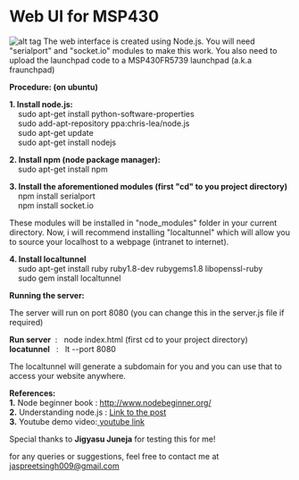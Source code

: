 Web UI for MSP430
=================

![alt tag](http://s18.postimg.org/wtonb66xl/img.png)
The web interface is created using Node.js. You will need "serialport" and "socket.io" modules to make this work. You also need to upload the launchpad code to a MSP430FR5739 launchpad (a.k.a fraunchpad)

<b>Procedure: (on ubuntu)</b>

<b>1. Install node.js: </b> <br>
&nbsp;&nbsp;&nbsp;&nbsp;sudo apt-get install python-software-properties <br>
&nbsp;&nbsp;&nbsp;&nbsp;sudo add-apt-repository ppa:chris-lea/node.js  <br>
&nbsp;&nbsp;&nbsp;&nbsp;sudo apt-get update  <br>
&nbsp;&nbsp;&nbsp;&nbsp;sudo apt-get install nodejs <br>

<b>2. Install npm (node package manager):</b> <br>
&nbsp;&nbsp;&nbsp;&nbsp;sudo apt-get install npm

<b>3. Install the aforementioned modules (first "cd" to you project directory)</b> <br>
&nbsp;&nbsp;&nbsp;&nbsp;npm install serialport  <br>
&nbsp;&nbsp;&nbsp;&nbsp;npm install socket.io  <br>

These modules will be installed in "node_modules" folder in your current directory. Now, i will recommend installing "localtunnel" which will allow you to source your localhost to a webpage (intranet to internet).

<b>4. Install localtunnel</b> <br>
&nbsp;&nbsp;&nbsp;&nbsp;sudo apt-get install ruby ruby1.8-dev rubygems1.8 libopenssl-ruby  <br>
&nbsp;&nbsp;&nbsp;&nbsp;sudo gem install localtunnel  <br>

<b>Running the server:</b>

The server will run on port 8080 (you can change this in the server.js file if required)

<b>Run server</b> &nbsp;:&nbsp;&nbsp;  node index.html  (first cd to your project directory) <br>
<b>locatunnel</b> &nbsp;&nbsp;:&nbsp;&nbsp;  lt --port 8080

The localtunnel will generate a subdomain for you and you can use that to access your website anywhere.

<b>References: <br></b>
<b>1.</b> Node beginner book : http://www.nodebeginner.org/ <br>
<b>2.</b> Understanding node.js : <a href= "http://debuggable.com/posts/understanding-node-js:4bd98440-45e4-4a9a-8ef7-0f7ecbdd56cb"> Link to the post </a> <br>
<b>3.</b> Youtube demo video:<a href ="http://www.youtube.com/watch?v=FGyU9NT8LrI"> youtube link </a>

Special thanks to <b>Jigyasu Juneja</b> for testing this for me!

for any queries or suggestions, feel free to contact me at jaspreetsingh009@gmail.com
